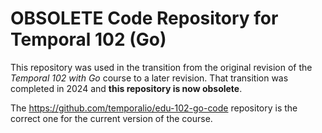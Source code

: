# OBSOLETE Code Repository for Temporal 102 (Go)
This repository was used in the transition from the original revision of 
the _Temporal 102 with Go_ course to a later revision. That transition was 
completed in 2024 and **this repository is now obsolete**.

The https://github.com/temporalio/edu-102-go-code repository is the 
correct one for the current version of the course.
